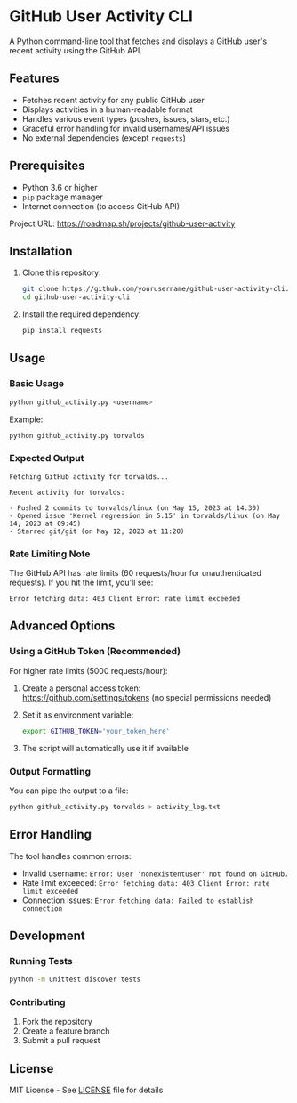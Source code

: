 
# GitHub User Activity CLI

A Python command-line tool that fetches and displays a GitHub user's recent activity using the GitHub API.

## Features

- Fetches recent activity for any public GitHub user
- Displays activities in a human-readable format
- Handles various event types (pushes, issues, stars, etc.)
- Graceful error handling for invalid usernames/API issues
- No external dependencies (except `requests`)

## Prerequisites

- Python 3.6 or higher
- `pip` package manager
- Internet connection (to access GitHub API)

Project URL: https://roadmap.sh/projects/github-user-activity

## Installation

1. Clone this repository:
   ```bash
   git clone https://github.com/yourusername/github-user-activity-cli.git
   cd github-user-activity-cli
   ```

2. Install the required dependency:
   ```bash
   pip install requests
   ```

## Usage

### Basic Usage
```bash
python github_activity.py <username>
```

Example:
```bash
python github_activity.py torvalds
```

### Expected Output
```
Fetching GitHub activity for torvalds...

Recent activity for torvalds:

- Pushed 2 commits to torvalds/linux (on May 15, 2023 at 14:30)
- Opened issue 'Kernel regression in 5.15' in torvalds/linux (on May 14, 2023 at 09:45)
- Starred git/git (on May 12, 2023 at 11:20)
```

### Rate Limiting Note
The GitHub API has rate limits (60 requests/hour for unauthenticated requests). If you hit the limit, you'll see:
```
Error fetching data: 403 Client Error: rate limit exceeded
```

## Advanced Options

### Using a GitHub Token (Recommended)
For higher rate limits (5000 requests/hour):

1. Create a personal access token:  
   https://github.com/settings/tokens (no special permissions needed)

2. Set it as environment variable:
   ```bash
   export GITHUB_TOKEN='your_token_here'
   ```

3. The script will automatically use it if available

### Output Formatting
You can pipe the output to a file:
```bash
python github_activity.py torvalds > activity_log.txt
```

## Error Handling

The tool handles common errors:
- Invalid username: `Error: User 'nonexistentuser' not found on GitHub.`
- Rate limit exceeded: `Error fetching data: 403 Client Error: rate limit exceeded`
- Connection issues: `Error fetching data: Failed to establish connection`

## Development

### Running Tests
```bash
python -m unittest discover tests
```

### Contributing
1. Fork the repository
2. Create a feature branch
3. Submit a pull request

## License
MIT License - See [LICENSE](LICENSE) file for details
